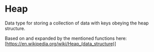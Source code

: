 Heap
===

Data type for storing a collection of data with keys obeying the heap structure.

Based on and expanded by the mentioned functions here: [https://en.wikipedia.org/wiki/Heap_(data_structure)]
